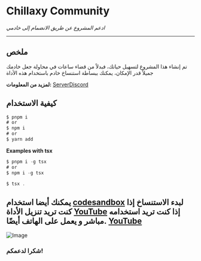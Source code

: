 # Chillaxy Community

*ادعم المشروع عن طريق الانضمام إلى خادمي*

---

## ملخص
تم إنشاء هذا المشروع لتسهيل حياتك، فبدلاً من قضاء ساعات في محاولة جعل خادمك جميلاً قدر الإمكان، يمكنك ببساطة استنساخ خادم باستخدام هذه الأداة

**لمزيد من المعلومات:** [ServerDiscord](https://discord.gg/jWqyCXUsF3)

## كيفية الاستخدام
```typescript
$ pnpm i
# or
$ npm i
# or
$ yarn add
```
**Examples with tsx**
```typescript
$ pnpm i -g tsx
# or
$ npm i -g tsx
```

```typescript
$ tsx .
```
**يمكنك أيضا استخدام [codesandbox](https://codesandbox.io/dashboard/recent) لبدء الاستنساخ**
**إذا كنت تريد تنزيل الأداة** [YouTube](https://www.youtube.com/watch?v=01quPcpr3eg&t=36s)
**إذا كنت تريد استخدامه مباشر و يعمل على الهاتف أيضًا.** [YouTube](https://www.youtube.com/watch?v=mBpyYZm4uzA&t=11s)
----

![Image](https://i.imgur.com/dbY87Wr.png)




### شكرا لدعمكم!
